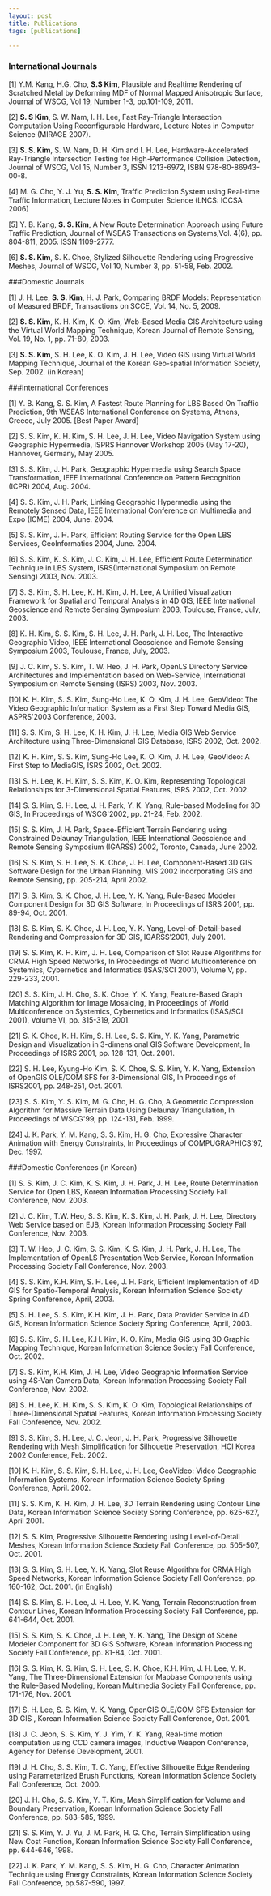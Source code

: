 ```yaml
---
layout: post
title: Publications
tags: [publications]

---
```


### International Journals

[1]	Y.M. Kang, H.G. Cho, **S.S Kim**, Plausible and Realtime Rendering of Scratched Metal by Deforming MDF of Normal Mapped Anisotropic Surface, Journal of WSCG, Vol 19, Number 1-3, pp.101-109, 2011.
[2]	**S. S Kim**, S. W. Nam, I. H. Lee, Fast Ray-Triangle Intersection Computation Using Reconfigurable Hardware, Lecture Notes in Computer Science (MIRAGE 2007).
[3]	**S. S. Kim**, S. W. Nam, D. H. Kim and I. H. Lee, Hardware-Accelerated Ray-Triangle Intersection Testing for High-Performance Collision Detection, Journal of WSCG, Vol 15, Number 3, ISSN 1213-6972, ISBN 978-80-86943-00-8.
[4]	M. G. Cho, Y. J. Yu, **S. S. Kim**, Traffic Prediction System using Real-time Traffic Information, Lecture Notes in Computer Science (LNCS: ICCSA 2006)
[5]	Y. B. Kang, **S. S. Kim**, A New Route Determination Approach using Future Traffic Prediction, Journal of WSEAS Transactions on Systems,Vol. 4(6), pp. 804-811, 2005. ISSN 1109-2777.
[6]	**S. S. Kim**, S. K. Choe, Stylized Silhouette Rendering using Progressive Meshes, Journal of WSCG, Vol 10, Number 3, pp. 51-58, Feb. 2002.


###Domestic Journals
 
[1] J. H. Lee, **S. S. Kim**, H. J. Park, Comparing BRDF Models: Representation of Measured BRDF, Transactions on SCCE, Vol. 14, No. 5, 2009.

[2] **S. S. Kim**, K. H. Kim, K. O. Kim, Web-Based Media GIS Architecture using the Virtual World Mapping Technique, Korean Journal of Remote Sensing, Vol. 19, No. 1, pp. 71-80, 2003.

[3] **S. S. Kim**, S. H. Lee, K. O. Kim, J. H. Lee, Video GIS using Virtual World Mapping Technique, Journal of the Korean Geo-spatial Information Society, Sep. 2002. (in Korean)

###International Conferences

[1] Y. B. Kang, S. S. Kim, A Fastest Route Planning for LBS Based On Traffic Prediction, 9th WSEAS International Conference on Systems, Athens, Greece, July 2005. [Best Paper Award] 

[2] S. S. Kim, K. H. Kim, S. H. Lee, J. H. Lee, Video Navigation System using Geographic Hypermedia, ISPRS Hannover Workshop 2005 (May 17-20), Hannover, Germany, May 2005. 

[3] S. S. Kim, J. H. Park, Geographic Hypermedia using Search Space Transformation, IEEE International Conference on Pattern Recognition (ICPR) 2004, Aug. 2004. 

[4] S. S. Kim, J. H. Park, Linking Geographic Hypermedia using the Remotely Sensed Data, IEEE International Conference on Multimedia and Expo (ICME) 2004, June. 2004. 

[5] S. S. Kim, J. H. Park, Efficient Routing Service for the Open LBS Services, GeoInformatics 2004, June. 2004. 

[6] S. S. Kim, K. S. Kim, J. C. Kim, J. H. Lee, Efficient Route Determination Technique in LBS System, ISRS(International Symposium on Remote Sensing) 2003, Nov. 2003. 

[7] S. S. Kim, S. H. Lee, K. H. Kim, J. H. Lee, A Unified Visualization Framework for Spatial and
Temporal Analysis in 4D GIS, IEEE International Geoscience and Remote Sensing Symposium 2003, Toulouse, France, July, 2003. 

[8] K. H. Kim, S. S. Kim, S. H. Lee, J. H. Park, J. H. Lee, The Interactive Geographic Video, IEEE International Geoscience and Remote Sensing Symposium 2003, Toulouse, France, July, 2003. 

[9] J. C. Kim, S. S. Kim, T. W. Heo, J. H. Park, OpenLS Directory Service Architectures and Implementation based on Web-Service, International Symposium on Remote Sensing (ISRS) 2003, Nov. 2003. 

[10] K. H. Kim, S. S. Kim, Sung-Ho Lee, K. O. Kim, J. H. Lee, GeoVideo: The Video Geographic Information System as a First Step Toward Media GIS, ASPRS'2003 Conference, 2003. 

[11] S. S. Kim, S. H. Lee, K. H. Kim, J. H. Lee, Media GIS Web Service Architecture using Three-Dimensional GIS Database, ISRS 2002, Oct. 2002. 

[12] K. H. Kim, S. S. Kim, Sung-Ho Lee, K. O. Kim, J. H. Lee, GeoVideo: A First Step to MediaGIS, ISRS 2002, Oct. 2002. 

[13] S. H. Lee, K. H. Kim, S. S. Kim, K. O. Kim, Representing Topological Relationships for 3-Dimensional Spatial Features, ISRS 2002, Oct. 2002. 

[14] S. S. Kim, S. H. Lee, J. H. Park, Y. K. Yang, Rule-based Modeling for 3D GIS, In Proceedings of WSCG'2002, pp. 21-24, Feb. 2002. 

[15] S. S. Kim, J. H. Park, Space-Efficient Terrain Rendering using Constrained Delaunay Triangulation, IEEE International Geoscience and Remote Sensing Symposium (IGARSS) 2002, Toronto, Canada, June 2002. 

[16] S. S. Kim, S. H. Lee, S. K. Choe, J. H. Lee, Component-Based 3D GIS Software Design for the Urban Planning, MIS'2002 incorporating GIS and Remote Sensing, pp. 205-214, April 2002. 

[17] S. S. Kim, S. K. Choe, J. H. Lee, Y. K. Yang, Rule-Based Modeler Component Design for 3D GIS Software, In Proceedings of ISRS 2001, pp. 89-94, Oct. 2001. 

[18] S. S. Kim, S. K. Choe, J. H. Lee, Y. K. Yang, Level-of-Detail-based Rendering and Compression for 3D GIS, IGARSS’2001, July 2001. 

[19] S. S. Kim, K. H. Kim, J. H. Lee, Comparison of Slot Reuse Algorithms for CRMA High Speed Networks, In Proceedings of World Multiconference on Systemics, Cybernetics and Informatics (ISAS/SCI 2001), Volume V, pp. 229-233, 2001. 

[20] S. S. Kim, J. H. Cho, S. K. Choe, Y. K. Yang, Feature-Based Graph Matching Algorithm for Image Mosaicing, In Proceedings of World Multiconference on Systemics, Cybernetics and Informatics (ISAS/SCI 2001), Volume VI, pp. 315-319, 2001. 

[21] S. K. Choe, K. H. Kim, S. H. Lee, S. S. Kim, Y. K. Yang, Parametric Design and Visualization in 3-dimensional GIS Software Development, In Proceedings of ISRS 2001, pp. 128-131, Oct. 2001. 

[22] S. H. Lee, Kyung-Ho Kim, S. K. Choe, S. S. Kim, Y. K. Yang, Extension of OpenGIS OLE/COM SFS for 3-Dimensional GIS, In Proceedings of ISRS2001, pp. 248-251, Oct. 2001. 

[23] S. S. Kim, Y. S. Kim, M. G. Cho, H. G. Cho, A Geometric Compression Algorithm for Massive Terrain Data Using Delaunay Triangulation, In Proceedings of WSCG'99, pp. 124-131, Feb. 1999. 

[24] J. K. Park, Y. M. Kang, S. S. Kim, H. G. Cho, Expressive Character Animation with Energy Constraints, In Proceedings of COMPUGRAPHICS'97, Dec. 1997. 

###Domestic Conferences (in Korean)
 
[1] S. S. Kim, J. C. Kim, K. S. Kim, J. H. Park, J. H. Lee, Route Determination Service for Open LBS, Korean Information Processing Society Fall Conference, Nov. 2003.

[2] J. C. Kim, T.W. Heo, S. S. Kim, K. S. Kim, J. H. Park, J. H. Lee, Directory Web Service based on EJB, Korean Information Processing Society Fall Conference, Nov. 2003.

[3] T. W. Heo, J. C. Kim, S. S. Kim, K. S. Kim, J. H. Park, J. H. Lee, The Implementation of OpenLS Presentation Web Service, Korean Information Processing Society Fall Conference, Nov. 2003.

[4] S. S. Kim, K.H. Kim, S. H. Lee, J. H. Park, Efficient Implementation of 4D GIS for Spatio-Temporal Analysis, Korean Information Science Society Spring Conference, April, 2003.

[5] S. H. Lee, S. S. Kim, K.H. Kim, J. H. Park, Data Provider Service in 4D GIS, Korean Information Science Society Spring Conference, April, 2003.

[6] S. S. Kim, S. H. Lee, K.H. Kim, K. O. Kim, Media GIS using 3D Graphic Mapping Technique, Korean Information Science Society Fall Conference, Oct. 2002.

[7] S. S. Kim, K.H. Kim, J. H. Lee, Video Geographic Information Service using 4S-Van Camera Data, Korean Information Processing Society Fall Conference, Nov. 2002.

[8] S. H. Lee, K. H. Kim, S. S. Kim, K. O. Kim, Topological Relationships of Three-Dimensional Spatial Features, Korean Information Processing Society Fall Conference, Nov. 2002.

[9] S. S. Kim, S. H. Lee, J. C. Jeon, J. H. Park, Progressive Silhouette Rendering with Mesh Simplification for Silhouette Preservation, HCI Korea 2002 Conference, Feb. 2002.

[10] K. H. Kim, S. S. Kim, S. H. Lee, J. H. Lee, GeoVideo: Video Geographic Information Systems, Korean Information Science Society Spring Conference, April. 2002.

[11] S. S. Kim, K. H. Kim, J. H. Lee, 3D Terrain Rendering using Contour Line Data, Korean Information Science Society Spring Conference, pp. 625-627, April 2001.

[12] S. S. Kim, Progressive Silhouette Rendering using Level-of-Detail Meshes, Korean Information Science Society Fall Conference, pp. 505-507, Oct. 2001.

[13] S. S. Kim, S. H. Lee, Y. K. Yang, Slot Reuse Algorithm for CRMA High Speed Networks, Korean Information Science Society Fall Conference, pp. 160-162, Oct. 2001. (in English)

[14] S. S. Kim, S. H. Lee, J. H. Lee, Y. K. Yang, Terrain Reconstruction from Contour Lines, Korean Information Processing Society Fall Conference, pp. 641-644, Oct. 2001.

[15] S. S. Kim, S. K. Choe, J. H. Lee, Y. K. Yang, The Design of Scene Modeler Component for 3D GIS Software, Korean Information Processing Society Fall Conference, pp. 81-84, Oct. 2001.

[16] S. S. Kim, K. S. Kim, S. H. Lee, S. K. Choe, K.H. Kim, J. H. Lee, Y. K. Yang, The Three-Dimensional Extension for Mapbase Components using the Rule-Based Modeling, Korean Multimedia Society Fall Conference, pp. 171-176, Nov. 2001.

[17] S. H. Lee, S. S. Kim, Y. K. Yang, OpenGIS OLE/COM SFS Extension for 3D GIS , Korean Information Science Society Fall Conference, Oct. 2001.

[18] J. C. Jeon, S. S. Kim, Y. J. Yim, Y. K. Yang, Real-time motion computation using CCD camera images, Inductive Weapon Conference, Agency for Defense Development, 2001.

[19] J. H. Cho, S. S. Kim, T. C. Yang, Effective Silhouette Edge Rendering using Parameterized Brush Functions, Korean Information Science Society Fall Conference, Oct. 2000.

[20] J. H. Cho, S. S. Kim, Y. T. Kim, Mesh Simplification for Volume and Boundary Preservation, Korean Information Science Society Fall Conference, pp. 583-585, 1999.

[21] S. S. Kim, Y. J. Yu, J. M. Park, H. G. Cho, Terrain Simplification using New Cost Function, Korean Information Science Society Fall Conference, pp. 644-646, 1998.

[22] J. K. Park, Y. M. Kang, S. S. Kim, H. G. Cho, Character Animation Technique using Energy Constraints, Korean Information Science Society Fall Conference, pp.587-590, 1997. 
